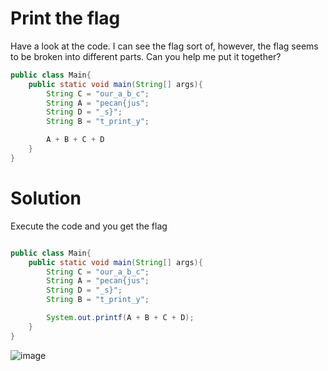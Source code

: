 # Print the flag
Have a look at the code. I can see the flag sort of, however, the flag seems to be broken into different parts. Can you help me put it together?
```java
public class Main{
	public static void main(String[] args){
		String C = "our_a_b_c";
		String A = "pecan{jus";
		String D = "_s}";
		String B = "t_print_y";

		A + B + C + D
	}
}
```
# Solution
Execute the code and you get the flag
```java

public class Main{
	public static void main(String[] args){
		String C = "our_a_b_c";
		String A = "pecan{jus";
		String D = "_s}";
		String B = "t_print_y";

		System.out.printf(A + B + C + D);
	}
}
```
![image](https://github.com/LAVANYA-PIDIKITI/PECAN-_Main-Prelims/assets/98797256/68e2bc8e-0013-43c7-83c2-6bccdb0659d6)
